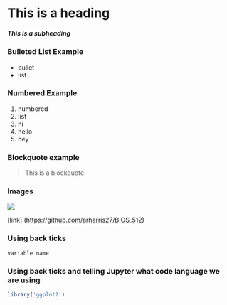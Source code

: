 # This is a heading
##### This is a subheading
### Bulleted List Example
- bullet
- list

### Numbered Example
1. numbered
3. list
4. hi
6. hello
1. hey

### Blockquote example
> This is a blockquote.

### Images
![](https://upload.wikimedia.org/wikipedia/commons/thumb/d/d7/North_Carolina_Tar_Heels_logo.svg/400px-North_Carolina_Tar_Heels_logo.svg.png)

[link] (https://github.com/arharris27/BIOS_512)

### Using back ticks

`variable name`

### Using back ticks and telling Jupyter what code language we are using

```R
library('ggplot2')
```
